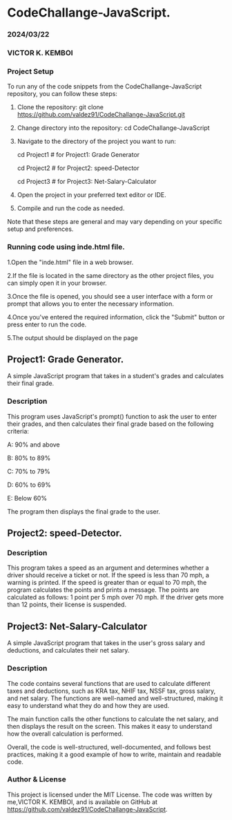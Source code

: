 # CodeChallange-JavaScript.

### 2024/03/22

### VICTOR K. KEMBOI

### Project Setup

To run any of the code snippets from the CodeChallange-JavaScript repository, you can follow these steps:

1.  Clone the repository:
    git clone https://github.com/valdez91/CodeChallange-JavaScript.git
2.  Change directory into the repository:
    cd CodeChallange-JavaScript
3.  Navigate to the directory of the project you want to run:

    cd Project1 # for Project1: Grade Generator

    cd Project2 # for Project2: speed-Detector

    cd Project3 # for Project3: Net-Salary-Calculator

4.  Open the project in your preferred text editor or IDE.

5.  Compile and run the code as needed.

Note that these steps are general and may vary depending on your specific setup and preferences.

### Running code using inde.html file.

1.Open the "inde.html" file in a web browser.

2.If the file is located in the same directory as the other project files, you can simply open it in your browser.

3.Once the file is opened, you should see a user interface with a form or prompt that allows you to enter the necessary information.

4.Once you've entered the required information, click the "Submit" button or press enter to run the code.

5.The output should be displayed on the page

## Project1: Grade Generator.

A simple JavaScript program that takes in a student's grades and calculates their final grade.

### Description

This program uses JavaScript's prompt() function to ask the user to enter their grades, and then calculates their final grade based on the following criteria:

A: 90% and above

B: 80% to 89%

C: 70% to 79%

D: 60% to 69%

E: Below 60%

The program then displays the final grade to the user.

## Project2: speed-Detector.

### Description

This program takes a speed as an argument and determines whether a driver should receive a ticket or not. If the speed is less than 70 mph, a warning is printed. If the speed is greater than or equal to 70 mph, the program calculates the points and prints a message. The points are calculated as follows: 1 point per 5 mph over 70 mph. If the driver gets more than 12 points, their license is suspended.

## Project3: Net-Salary-Calculator

A simple JavaScript program that takes in the user's gross salary and deductions, and calculates their net salary.

### Description

The code contains several functions that are used to calculate different taxes and deductions, such as KRA tax, NHIF tax, NSSF tax, gross salary, and net salary. The functions are well-named and well-structured, making it easy to understand what they do and how they are used.

The main function calls the other functions to calculate the net salary, and then displays the result on the screen. This makes it easy to understand how the overall calculation is performed.

Overall, the code is well-structured, well-documented, and follows best practices, making it a good example of how to write, maintain and readable code.

### Author & License

This project is licensed under the MIT License. The code was written by me,VICTOR K. KEMBOI, and is available on GitHub at https://github.com/valdez91/CodeChallange-JavaScript.
